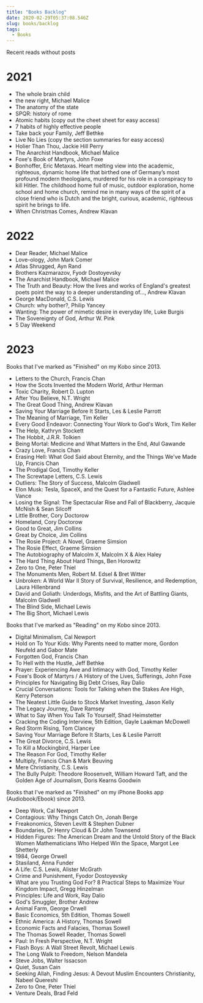 ```yaml
---
title: "Books Backlog"
date: 2020-02-29T05:37:08.546Z
slug: books/backlog
tags:
  - Books
---
```


Recent reads without posts

# 2021

- The whole brain child
- the new right, Michael Malice
- The anatomy of the state
- SPQR: history of rome
- Atomic habits (copy out the cheet sheet for easy access)
- 7 habits of highly effective people
- Take back your Family, Jeff Bethke
- Live No Lies (copy the section summaries for easy access)
- Holier Than Thou, Jackie Hill Perry
- The Anarchist Handbook, Michael Malice
- Foxe's Book of Martyrs, John Foxe
- Bonhoffer, Eric Metaxas. Heart melting view into the academic, righteous, dynamic home life that birthed one of Germany’s most profound modern theologians, murdered for his role in a conspiracy to kill Hitler. The childhood home full of music, outdoor exploration, home school and home church, remind me in many ways of the spirit of a close friend who is Dutch and the bright, curious, academic, righteous spirit he brings to life.
- When Christmas Comes, Andrew Klavan

# 2022

- Dear Reader, Michael Malice
- Love-ology, John Mark Comer
- Atlas Shrugged, Ayn Rand
- Brothers Kazmarazov, Fyodr Dostoyevsky
- The Anarchist Handbook, Michael Malice
- The Truth and Beauty: How the lives and works of England's greatest poets point the way to a deeper understanding of..., Andrew Klavan
- George MacDonald, C.S. Lewis
- Church: why bother?, Philip Yancey
- Wanting: The power of mimetic desire in everyday life, Luke Burgis
- The Sovereignty of God, Arthur W. Pink
- 5 Day Weekend

# 2023

Books that I've marked as "Finished" on my Kobo since 2013.

- Letters to the Church, Francis Chan
- How the Scots Invented the Modern World, Arthur Herman
- Toxic Charity, Robert D. Lupton
- After You Believe, N.T. Wright
- The Great Good Thing, Andrew Klavan
- Saving Your Marriage Before It Starts, Les & Leslie Parrott
- The Meaning of Marriage, Tim Keller
- Every Good Endeavor: Connecting Your Work to God's Work, Tim Keller
- The Help, Kathryn Stockett
- The Hobbit, J.R.R. Tolkien
- Being Mortal: Medicine and What Matters in the End, Atul Gawande
- Crazy Love, Francis Chan
- Erasing Hell: What God Said about Eternity, and the Things We've Made Up, Francis Chan
- The Prodigal God, Timothy Keller
- The Screwtape Letters, C.S. Lewis
- Outliers: The Story of Success, Malcolm Gladwell
- Elon Musk: Tesla, SpaceX, and the Quest for a Fantastic Future, Ashlee Vance
- Losing the Signal: The Spectacular Rise and Fall of Blackberry, Jacquie McNish & Sean Silcoff
- Little Brother, Cory Doctorow
- Homeland, Cory Doctorow
- Good to Great, Jim Collins
- Great by Choice, Jim Collins
- The Rosie Project: A Novel, Graeme Simsion
- The Rosie Effect, Graeme Simsion
- The Autobiography of Malcolm X, Malcolm X & Alex Haley
- The Hard Thing About Hard Things, Ben Horowitz
- Zero to One, Peter Thiel
- The Monuments Men, Robert M. Edsel & Bret Witter
- Unbroken: A World War II Story of Survival, Resilience, and Redemption, Laura Hillenbrand
- David and Goliath: Underdogs, Misfits, and the Art of Battling Giants, Malcolm Gladwell
- The Blind Side, Michael Lewis
- The Big Short, Michael Lewis

Books that I've marked as "Reading" on my Kobo since 2013.

- Digital Minimalism, Cal Newport
- Hold on To Your Kids: Why Parents need to matter more, Gordon Neufeld and Gabor Mate
- Forgotten God, Francis Chan
- To Hell with the Hustle, Jeff Bethke
- Prayer: Experiencing Awe and Intimacy with God, Timothy Keller
- Foxe's Book of Martyrs / A History of the Lives, Sufferings, John Foxe
- Principles for Navigating Big Debt Crises, Ray Dalio
- Crucial Conversations: Tools for Talking when the Stakes Are High, Kerry Peterson
- The Neatest Little Guide to Stock Market Investing, Jason Kelly
- The Legacy Journey, Dave Ramsey
- What to Say When You Talk To Yourself, Shad Heimstetter
- Cracking the Coding Interview, 5th Edition, Gayle Laakman McDowell
- Red Storm Rising, Tom Clancey
- Saving Your Marriage Before It Starts, Les & Leslie Parrott
- The Great Divorce, C.S. Lewis
- To Kill a Mockingbird, Harper Lee
- The Reason For God, Timothy Keller
- Multiply, Francis Chan & Mark Beuving
- Mere Christianity, C.S. Lewis
- The Bully Pulpit: Theodore Roosenvelt, William Howard Taft, and the Golden Age of Journalism, Doris Kearns Goodwin

Books that I've marked as "Finished" on my iPhone Books app (Audiobook/Ebook) since 2013.

- Deep Work, Cal Newport
- Contagious: Why Things Catch On, Jonah Berge
- Freakonomics, Steven Levitt & Stephen Dubner
- Boundaries, Dr Henry Cloud & Dr John Townsend
- Hidden Figures: The American Dream and the Untold Story of the Black Women Mathematicians Who Helped Win the Space, Margot Lee Shetterly
- 1984, George Orwell
- Stasiland, Anna Funder
- A Life: C.S. Lewis, Alister McGrath
- Crime and Punishment, Fyodor Dostoyevsky
- What are you Trusting God For? 8 Practical Steps to Maximize Your Kingdom Impact, Gregg Hinzelman
- Principles: Life and Work, Ray Dalio
- God's Smuggler, Brother Andrew
- Animal Farm, George Orwell
- Basic Economics, 5th Edition, Thomas Sowell
- Ethnic America: A History, Thomas Sowell
- Economic Facts and Falacies, Thomas Sowell
- The Thomas Sowell Reader, Thomas Sowell
- Paul: In Fresh Perspective, N.T. Wright
- Flash Boys: A Wall Street Revolt, Michael Lewis
- The Long Walk to Freedom, Nelson Mandela
- Steve Jobs, Walter Issacson
- Quiet, Susan Cain
- Seeking Allah, Finding Jesus: A Devout Muslim Encounters Christianity, Nabeel Quereshi
- Zero to One, Peter Thiel
- Venture Deals, Brad Feld
